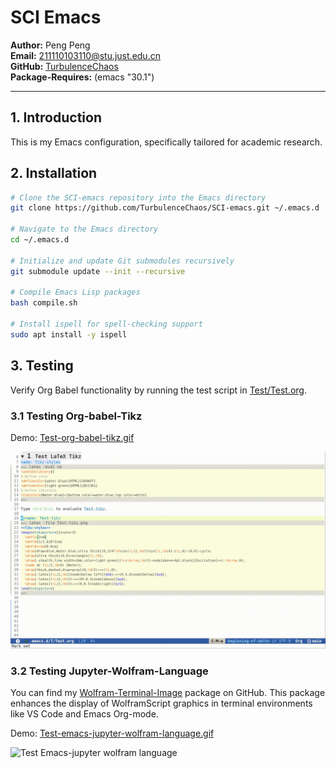 # SCI Emacs

**Author:** Peng Peng  \
**Email:** [211110103110@stu.just.edu.cn](mailto:211110103110@stu.just.edu.cn)  \
**GitHub:** [TurbulenceChaos](https://github.com/TurbulenceChaos) \
**Package-Requires:** (emacs "30.1")

---

## 1. Introduction
This is my Emacs configuration, specifically tailored for academic research.

## 2. Installation
```bash
# Clone the SCI-emacs repository into the Emacs directory
git clone https://github.com/TurbulenceChaos/SCI-emacs.git ~/.emacs.d

# Navigate to the Emacs directory
cd ~/.emacs.d

# Initialize and update Git submodules recursively
git submodule update --init --recursive

# Compile Emacs Lisp packages
bash compile.sh

# Install ispell for spell-checking support
sudo apt install -y ispell
```

## 3. Testing
Verify Org Babel functionality by running the test script in [Test/Test.org](Test/Test.org).

### 3.1 Testing Org-babel-Tikz
Demo: [Test-org-babel-tikz.gif](Test/Test-org-babel-tikz.gif) 

![Test Org-babel-Tikz](Test/Test-org-babel-tikz.gif)

### 3.2 Testing Jupyter-Wolfram-Language
You can find my [Wolfram-Terminal-Image](https://github.com/TurbulenceChaos/Wolfram-terminal-image) package on GitHub. 
This package enhances the display of WolframScript graphics in terminal environments like VS Code and Emacs Org-mode.

Demo: [Test-emacs-jupyter-wolfram-language.gif](Test/Test-emacs-jupyter-wolfram-language.gif)

![Test Emacs-jupyter wolfram language](Test/Test-emacs-jupyter-wolfram-language.gif)
